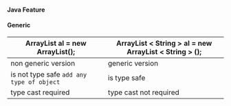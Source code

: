 #### Java Feature
#### Generic 


| ArrayList al = new ArrayList();                            |ArrayList < String >  al = new ArrayList < String > ();|
|------------------------------------------------------------|-------------------------------------------------------|
| non generic version                                        |generic version                                        |
| is not type safe   ``` add any type of object ```          | is type safe                                          |
| type cast required                                         | type cast not required                                |
